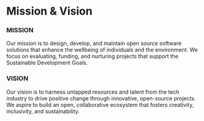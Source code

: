 # Mission & Vision

### MISSION&#x20;

Our mission is to design, develop, and maintain open source software solutions that enhance the wellbeing of individuals and the environment. We focus on evaluating, funding, and nurturing projects that support the Sustainable Development Goals.

### VISION&#x20;

Our vision is to harness untapped resources and talent from the tech industry to drive positive change through innovative, open-source projects. We aspire to build an open, collaborative ecosystem that  fosters creativity, inclusivity, and sustainability.
